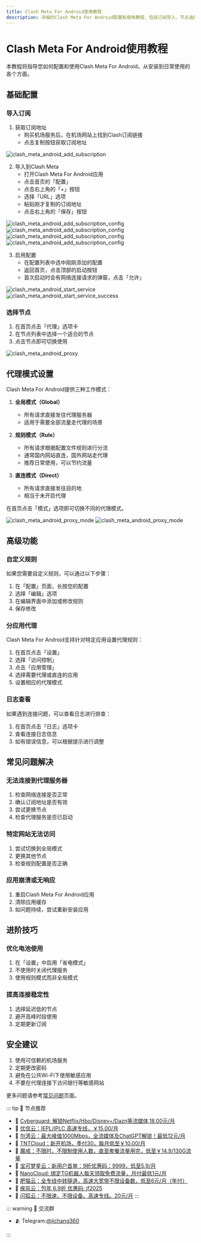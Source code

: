 ```yaml
---
title: Clash Meta For Android使用教程
description: 详细的Clash Meta For Android配置和使用教程，包括订阅导入、节点选择和代理模式设置
---
```


# Clash Meta For Android使用教程

本教程将指导您如何配置和使用Clash Meta For Android，从安装到日常使用的各个方面。

## 基础配置

### 导入订阅

1. 获取订阅地址
   - 购买机场服务后，在机场网站上找到Clash订阅链接
   - 点击复制按钮获取订阅地址

![clash_meta_android_add_subscription](/assets/clashmeta/clash_meta_android_add_subscription.jpg)

2. 导入到Clash Meta
   - 打开Clash Meta For Android应用
   - 点击首页的「配置」
   - 点击右上角的「+」按钮
   - 选择「URL」选项
   - 粘贴刚才复制的订阅地址
   - 点击右上角的「保存」按钮

![clash_meta_android_add_subscription_config](/assets/clashmeta/clash_meta_android_add_subscription_config1.jpg "clash_meta_android_add_subscription_config")
![clash_meta_android_add_subscription_config](/assets/clashmeta/clash_meta_android_add_subscription_config2.jpg "clash_meta_android_add_subscription_config")
![clash_meta_android_add_subscription_config](/assets/clashmeta/clash_meta_android_add_subscription_config3.jpg "clash_meta_android_add_subscription_config")
![clash_meta_android_add_subscription_config](/assets/clashmeta/clash_meta_android_add_subscription_config4.jpg "clash_meta_android_add_subscription_config")

3. 启用配置
   - 在配置列表中选中刚刚添加的配置
   - 返回首页，点击顶部的启动按钮
   - 首次启动时会有网络连接请求的弹窗，点击「允许」

![clash_meta_android_start_service](/assets/clashmeta/clash_meta_android_start_service1.jpg "clash_meta_android_start_service")
![clash_meta_android_start_service_success](/assets/clashmeta/clash_meta_android_start_service2.jpg "clash_meta_android_start_service_success")


### 选择节点

1. 在首页点击「代理」选项卡
2. 在节点列表中选择一个适合的节点
3. 点击节点即可切换使用

![clash_meta_android_proxy](/assets/clashmeta/clash_meta_android_proxy.jpg "clash_meta_android_proxy")

## 代理模式设置

Clash Meta For Android提供三种工作模式：

1. **全局模式（Global）**
   - 所有请求直接发往代理服务器
   - 适用于需要全部流量走代理的场景

2. **规则模式（Rule）**
   - 所有请求根据配置文件规则进行分流
   - 通常国内网站直连，国外网站走代理
   - 推荐日常使用，可以节约流量

3. **直连模式（Direct）**
   - 所有请求直接发往目的地
   - 相当于未开启代理

在首页点击「模式」选项即可切换不同的代理模式。


![clash_meta_android_proxy_mode](/assets/clashmeta/clash_meta_android_proxy_mode1.jpg "clash_meta_android_proxy_mode")
![clash_meta_android_proxy_mode](/assets/clashmeta/clash_meta_android_proxy_mode2.jpg "clash_meta_android_proxy_mode")


## 高级功能

### 自定义规则

如果您需要自定义规则，可以通过以下步骤：

1. 在「配置」页面，长按您的配置
2. 选择「编辑」选项
3. 在编辑界面中添加或修改规则
4. 保存修改

### 分应用代理

Clash Meta For Android支持针对特定应用设置代理规则：

1. 在首页点击「设置」
2. 选择「访问控制」
3. 点击「应用管理」
4. 选择需要代理或直连的应用
5. 设置相应的代理模式

### 日志查看

如果遇到连接问题，可以查看日志进行排查：

1. 在首页点击「日志」选项卡
2. 查看连接日志信息
3. 如有错误信息，可以根据提示进行调整

## 常见问题解决

### 无法连接到代理服务器

1. 检查网络连接是否正常
2. 确认订阅地址是否有效
3. 尝试更换节点
4. 检查代理服务是否已启动

### 特定网站无法访问

1. 尝试切换到全局模式
2. 更换其他节点
3. 检查规则配置是否正确

### 应用崩溃或无响应

1. 重启Clash Meta For Android应用
2. 清除应用缓存
3. 如问题持续，尝试重新安装应用

## 进阶技巧

### 优化电池使用

1. 在「设置」中启用「省电模式」
2. 不使用时关闭代理服务
3. 使用规则模式而非全局模式

### 提高连接稳定性

1. 选择延迟低的节点
2. 避开高峰时段使用
3. 定期更新订阅

## 安全建议

1. 使用可信赖的机场服务
2. 定期更改密码
3. 避免在公共Wi-Fi下使用敏感应用
4. 不要在代理连接下访问银行等敏感网站

更多问题请参考[常见问题](/faq.md)页面。

::: tip 🎉 节点推荐
- 🚀 [Cyberguard: 解锁Netflix/Hbo/Disney+/Dazn等流媒体,18.00元/月](https://a.suola.link/cyberguard)<br>
- 🚀 [优信云：IEPL/IPLC 高速专线，￥15.00/月](https://a.suola.link/youxinyun)<br>
- 🚀 [尔湾云：最大峰值1000Mbps，全流媒体及ChatGPT解锁！最低12元/月](https://a.suola.link/erwan)<br>
- 🚀 [TNTCloud：新开机场，季付30，每月低至￥10.00/月](https://a.suola.link/tnt)<br>
- 🚀 [魔戒：不限时，不限制使用人数，直至套餐流量用完，低至￥14.9/130G流量](https://a.suola.link/mojie)<br>
- 🚀 [宝可梦星云：新用户首单：9折优惠码：9999，低至5.9/月 ](https://a.suola.link/pokemon)<br>
- 🚀 [NanoCloud: 绑定TG机器人每天领取免费流量，月付最低1元/月](https://a.suola.link/nanocloud)<br>
- 🚀 [肥猫云：全专线中转隧道，高速大宽带不限设备数，低至6元/月（年付）](https://a.suola.link/feimao)<br>
- 🚀 [疾风云：包年 6.9折 优惠码: jf2025](https://a.suola.link/jifeng)<br>
- 🚀 [闪狐云：不限速，不限设备。高速专线。20元/月](https://a.suola.link/shy)
:::

::: warning  💬 交流群

- 🫂 Telegram:[@jichang360](https://t.me/jichang360)

:::
